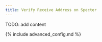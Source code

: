 ```yaml
---
title: Verify Receive Address on Specter
---
```


TODO: add content

{% include advanced_config.md %}

